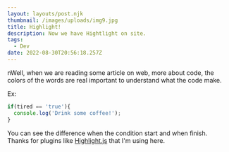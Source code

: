 ```yaml
---
layout: layouts/post.njk
thumbnail: /images/uploads/img9.jpg
title: Highlight!
description: Now we have Hightlight on site.
tags:
  - Dev
date: 2022-08-30T20:56:18.257Z
---
```

nWell, when we are reading some article on web, more about code, the colors of the words are real important to understand what the code make.

Ex:

```javascript
if(tired == 'true'){
  console.log('Drink some coffee!');
}
```

You can see the difference when the condition start and when finish. Thanks for plugins like [Highlight.js](https://highlightjs.org) that I'm using here.